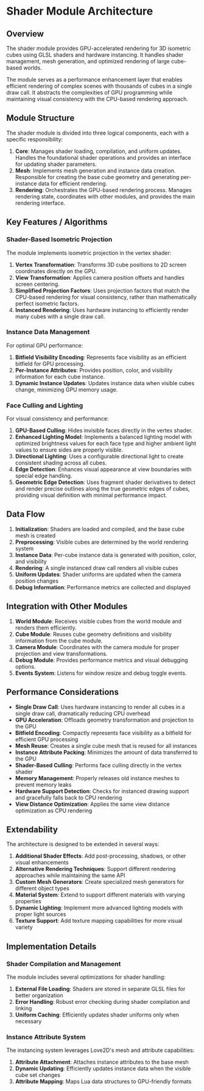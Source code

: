 # Shader Module Architecture

## Overview

The shader module provides GPU-accelerated rendering for 3D isometric cubes using GLSL shaders and hardware instancing. It handles shader management, mesh generation, and optimized rendering of large cube-based worlds.

The module serves as a performance enhancement layer that enables efficient rendering of complex scenes with thousands of cubes in a single draw call. It abstracts the complexities of GPU programming while maintaining visual consistency with the CPU-based rendering approach.

## Module Structure

The shader module is divided into three logical components, each with a specific responsibility:

1. **Core**: Manages shader loading, compilation, and uniform updates. Handles the foundational shader operations and provides an interface for updating shader parameters.
2. **Mesh**: Implements mesh generation and instance data creation. Responsible for creating the base cube geometry and generating per-instance data for efficient rendering.
3. **Rendering**: Orchestrates the GPU-based rendering process. Manages rendering state, coordinates with other modules, and provides the main rendering interface.

## Key Features / Algorithms

### Shader-Based Isometric Projection
The module implements isometric projection in the vertex shader:

1. **Vertex Transformation**: Transforms 3D cube positions to 2D screen coordinates directly on the GPU.
2. **View Transformation**: Applies camera position offsets and handles screen centering.
3. **Simplified Projection Factors**: Uses projection factors that match the CPU-based rendering for visual consistency, rather than mathematically perfect isometric factors.
4. **Instanced Rendering**: Uses hardware instancing to efficiently render many cubes with a single draw call.

### Instance Data Management
For optimal GPU performance:

1. **Bitfield Visibility Encoding**: Represents face visibility as an efficient bitfield for GPU processing.
2. **Per-Instance Attributes**: Provides position, color, and visibility information for each cube instance.
3. **Dynamic Instance Updates**: Updates instance data when visible cubes change, minimizing GPU memory usage.

### Face Culling and Lighting
For visual consistency and performance:

1. **GPU-Based Culling**: Hides invisible faces directly in the vertex shader.
2. **Enhanced Lighting Model**: Implements a balanced lighting model with optimized brightness values for each face type and higher ambient light values to ensure sides are properly visible.
3. **Directional Lighting**: Uses a configurable directional light to create consistent shading across all cubes.
4. **Edge Detection**: Enhances visual appearance at view boundaries with special edge handling.
5. **Geometric Edge Detection**: Uses fragment shader derivatives to detect and render precise outlines along the true geometric edges of cubes, providing visual definition with minimal performance impact.

## Data Flow

1. **Initialization**: Shaders are loaded and compiled, and the base cube mesh is created
2. **Preprocessing**: Visible cubes are determined by the world rendering system
3. **Instance Data**: Per-cube instance data is generated with position, color, and visibility
4. **Rendering**: A single instanced draw call renders all visible cubes
5. **Uniform Updates**: Shader uniforms are updated when the camera position changes
6. **Debug Information**: Performance metrics are collected and displayed

## Integration with Other Modules

1. **World Module**: Receives visible cubes from the world module and renders them efficiently.
2. **Cube Module**: Reuses cube geometry definitions and visibility information from the cube module.
3. **Camera Module**: Coordinates with the camera module for proper projection and view transformations.
4. **Debug Module**: Provides performance metrics and visual debugging options.
5. **Events System**: Listens for window resize and debug toggle events.

## Performance Considerations

- **Single Draw Call**: Uses hardware instancing to render all cubes in a single draw call, dramatically reducing CPU overhead
- **GPU Acceleration**: Offloads geometry transformation and projection to the GPU
- **Bitfield Encoding**: Compactly represents face visibility as a bitfield for efficient GPU processing
- **Mesh Reuse**: Creates a single cube mesh that is reused for all instances
- **Instance Attribute Packing**: Minimizes the amount of data transferred to the GPU
- **Shader-Based Culling**: Performs face culling directly in the vertex shader
- **Memory Management**: Properly releases old instance meshes to prevent memory leaks
- **Hardware Support Detection**: Checks for instanced drawing support and gracefully falls back to CPU rendering
- **View Distance Optimization**: Applies the same view distance optimization as CPU rendering

## Extendability

The architecture is designed to be extended in several ways:

1. **Additional Shader Effects**: Add post-processing, shadows, or other visual enhancements
2. **Alternative Rendering Techniques**: Support different rendering approaches while maintaining the same API
3. **Custom Mesh Generators**: Create specialized mesh generators for different object types
4. **Material System**: Extend to support different materials with varying properties
5. **Dynamic Lighting**: Implement more advanced lighting models with proper light sources
6. **Texture Support**: Add texture mapping capabilities for more visual variety

## Implementation Details

### Shader Compilation and Management
The module includes several optimizations for shader handling:

1. **External File Loading**: Shaders are stored in separate GLSL files for better organization
2. **Error Handling**: Robust error checking during shader compilation and linking
3. **Uniform Caching**: Efficiently updates shader uniforms only when necessary

### Instance Attribute System
The instancing system leverages Love2D's mesh and attribute capabilities:

1. **Attribute Attachment**: Attaches instance attributes to the base mesh
2. **Dynamic Updating**: Efficiently updates instance data when the visible cube set changes
3. **Attribute Mapping**: Maps Lua data structures to GPU-friendly formats

